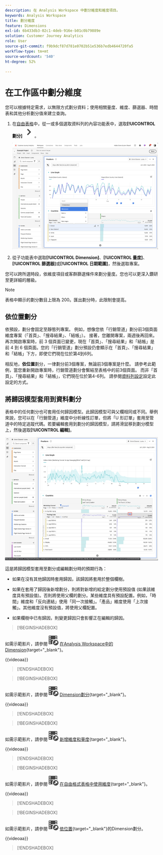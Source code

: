 ```yaml
---
description: 在 Analysis Workspace 中劃分維度和維度項目。
keywords: Analysis Workspace
title: 劃分維度
feature: Dimensions
exl-id: 6b433db3-02c1-4deb-916e-b01c0b79889e
solution: Customer Journey Analytics
role: User
source-git-commit: f9b9dcf87d781e0702b51e536b7edb4644720fa5
workflow-type: tm+mt
source-wordcount: '540'
ht-degree: 52%

---
```


# 在工作區中劃分維度

您可以根據特定需求，以無限方式劃分資料；使用相關量度、維度、篩選器、時間表和其他分析劃分值來建立查詢。

1. 在[自由表格](/help/analysis-workspace/visualizations/freeform-table/freeform-table.md)中，從一或多個選取資料列的內容功能表中，選取&#x200B;**[!UICONTROL 劃分]** ![V形右側](/help/assets/icons/ChevronRight.svg)。

   ![顯示從選取專案建立警示的步驟結果。](assets/breakdown.png)

1. 從子功能表中選取&#x200B;**[!UICONTROL Dimension]**、**[!UICONTROL 量度]**、**[!UICONTROL 篩選器]**&#x200B;或&#x200B;**[!UICONTROL 日期範圍]**，然後選取專案。

您可以跨所選時段，依維度項目或客群篩選條件來劃分量度。您也可以更深入鑽研至更詳細的層級。

>[!NOTE]
>
>表格中顯示的劃分數目上限為 200。匯出劃分時，此限制會提高。

## 依位置劃分

依預設，劃分會固定至靜態列專案。 例如，想像您依「行銷管道」劃分前3個頁面維度專案（「首頁」、「搜尋結果」、「結帳」）。 接著，您離開專案，兩週後再回來。再次開啟專案時，前 3 個頁面已變更，現在「首頁」、「搜尋結果」和「結帳」是前 4 到 6 個頁面。您的「行銷管道」劃分預設仍會顯示在「首頁」、「搜尋結果」和「結帳」下方，即使它們現在位於第4到6列。

相反地，**依位置**&#x200B;劃分，一律劃分前3個專案，無論前3個專案是什麼。 請參考此範例，當您重新開啟專案時，行銷管道劃分會繫結至表格中的前3個頁面。 而非「首頁」、「搜尋結果」和「結帳」，它們現在位於第4-6列。 請參閱[資料列設定](/help/analysis-workspace/visualizations/freeform-table/column-row-settings/table-settings.md)設定此設定的方式。



## 將歸因模型套用到資料劃分

表格中的任何劃分也可套用任何歸因模型。此歸因模型可與父欄相同或不同。舉例來說，您可以在「行銷管道」維度中分析線性訂單，但將「U 形訂單」套用至管道中的特定追蹤代碼。若要編輯套用到劃分的歸因模型，請將滑鼠移到劃分模型上，然後選取&#x200B;**[!UICONTROL 編輯]**。

![顯示劃分設定的訂單歸因比較](assets/breakdown-attribution.png)

這是將歸因模型套用至劃分或編輯劃分時的預期行為：

* 如果在沒有其他歸因時套用歸因，該歸因將套用於整個欄樹。

* 如果在套用了歸因後新增劃分，則將對新增的給定劃分使用預設值 (如果該維度具有預設值)。否則將使用父欄的劃分。某些維度具有預設配置。例如，「時間」維度和「反向連結」使用「同一次接觸」。「產品」維度使用「上次接觸」。其他維度沒有預設值，將使用父欄配置。

* 如果欄樹中已有歸因，則變更歸因只會影響正在編輯的歸因。

>[!BEGINSHADEBOX]

如需示範影片，請參閱![VideoCheckedOut](/help/assets/icons/VideoCheckedOut.svg) [在Analysis Workspace中的Dimension](https://video.tv.adobe.com/v/23971?quality=12&learn=on){target="_blank"}。

{{videoaa}}

>[!ENDSHADEBOX]


>[!BEGINSHADEBOX]

如需示範影片，請參閱![VideoCheckout](/help/assets/icons/VideoCheckedOut.svg) [Dimension劃分](https://video.tv.adobe.com/v/23969?quality=12&learn=on){target="_blank"}。

{{videoaa}}

>[!ENDSHADEBOX]


>[!BEGINSHADEBOX]

如需示範影片，請參閱![VideoCheckout](/help/assets/icons/VideoCheckedOut.svg) [新增維度和量度](https://video.tv.adobe.com/v/30606?quality=12&learn=on){target="_blank"}。

{{videoaa}}

>[!ENDSHADEBOX]


>[!BEGINSHADEBOX]

如需示範影片，請參閱![VideoCheckout](/help/assets/icons/VideoCheckedOut.svg) [在自由格式表格中使用維度](https://video.tv.adobe.com/v/40179?quality=12&learn=on){target="_blank"}。

{{videoaa}}

>[!ENDSHADEBOX]


>[!BEGINSHADEBOX]

如需示範影片，請參閱![VideoCheckedOut](/help/assets/icons/VideoCheckedOut.svg) [依位置](https://video.tv.adobe.com/v/24033){target="_blank"}的Dimension劃分。

{{videoaa}}

>[!ENDSHADEBOX]



